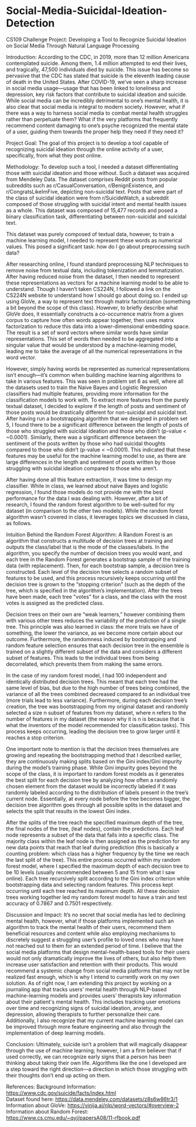 # Social-Media-Suicidal-Ideation-Detection

CS109 Challenge Project: Developing a Tool to Recognize Suicidal Ideation on Social Media Through Natural Language Processing

Introduction: According to the CDC, in 2019, more than 12 million Americans contemplated suicide. Among them, 1.4 million attempted to end their lives, and tragically, 47,500 individuals died by suicide. This issue has become so pervasive that the CDC has stated that suicide is the eleventh leading cause of death in the United States. After COVID-19, we’ve seen a sharp increase in social media usage—usage that has been linked to loneliness and depression, key risk factors that contribute to suicidal ideation and suicide. While social media can be incredibly detrimental to one’s mental health, it is also clear that social media is integral to modern society. However, what if there was a way to harness social media to combat mental health struggles rather than perpetuate them? What if the very platforms that frequently recommend content damaging to one’s psyche recognized the mental state of a user, guiding them towards the proper help they need if they need it? 

Project Goal: The goal of this project is to develop a tool capable of recognizing suicidal ideation through the online activity of a user, specifically, from what they post online. 

Methodology: To develop such a tool, I needed a dataset differentiating those with suicidal ideation and those without. Such a dataset was acquired from Mendeley Data. The dataset comprises Reddit posts from popular subreddits such as r/CasualConversation, r/BenignExistence, and r/CongratsLikeImFive, depicting non-suicidal text. Posts that were part of the class of suicidal ideation were from r/SuicideWatch, a subreddit composed of those struggling with suicidal intent and mental health issues as a whole. This dataset was composed of 15,477 records and posed a binary classification task, differentiating between non-suicidal and suicidal text. 

This dataset was purely composed of textual data, however, to train a machine learning model, I needed to represent these words as numerical values. This posed a significant task: how do I go about preprocessing such data? 

After researching online, I found standard preprocessing NLP techniques to remove noise from textual data, including tokenization and lemmatization. After having reduced noise from the dataset, I then needed to represent these representations as vectors for a machine learning model to be able to understand. Though I haven’t taken CS224N, I followed a link on the CS224N website to understand how I should go about doing so. I ended up using GloVe, a way to represent text through matrix factorization (something a bit beyond the scope of this class). However, to briefly describe what GloVe does, it essentially constructs a co-occurrence matrix from a given corpus to capture how often words appear together, then uses matrix factorization to reduce this data into a lower-dimensional embedding space. The result is a set of word vectors where similar words have similar representations. This set of words then needed to be aggregated into a singular value that would be understood by a machine-learning model, leading me to take the average of all the numerical representations in the word vector. 

However, simply having words be represented as numerical representations isn’t enough—it’s common when building machine learning algorithms to take in various features. This was seen in problem set 6 as well, where all the datasets used to train the Naive Bayes and Logistic Regression classifiers had multiple features, providing more information for the classification models to work with. To extract more features from the purely textual dataset, I decided to explore if the length of posts and sentiment of those posts would be drastically different for non-suicidal and suicidal text. After having run a bootstrapping algorithm that we designed in problem set 5, I found there to be a significant difference between the length of posts of those who struggled with suicidal ideation and those who didn’t (p-value < ~0.0001). Similarly, there was a significant difference between the sentiment of the posts written by those who had suicidal thoughts compared to those who didn’t (p-value < ~0.0001). This indicated that these features may be useful for the machine learning model to use, as there are large differences in the length and sentiment of posts written by those struggling with suicidal ideation compared to those who aren’t.

After having done all this feature extraction, it was time to design my classifier. While in class, we learned about naive Bayes and logistic regression, I found those models do not provide me with the best performance for the data I was dealing with. However, after a bit of research, I found the random forest algorithm to be well-suited for my dataset (in comparison to the other two models). While the random forest algorithm wasn’t covered in class, it leverages topics we discussed in class, as follows.

Intuition Behind the Random Forest Algorithm: A Random Forest is an algorithm that constructs a multitude of decision trees at training and outputs the class/label that is the mode of the classes/labels. In the algorithm, you specify the number of decision trees you would want, and each tree in the Random Forest generates a bootstrap sample of the training data (with replacement). Then, for each bootstrap sample, a decision tree is constructed. Each level of the decision tree selects a random subset of features to be used, and this process recursively keeps occurring until the decision tree is grown to the “stopping criterion” (such as the depth of the tree, which is specified in the algorithm’s implementation). After the trees have been made, each tree "votes" for a class, and the class with the most votes is assigned as the predicted class. 

Decision trees on their own are “weak learners,” however combining them with various other trees reduces the variability of the prediction of a single tree. This principle was also learned in class: the more trials we have of something, the lower the variance, as we become more certain about our outcome. Furthermore, the randomness induced by bootstrapping and random feature selection ensures that each decision tree in the ensemble is trained on a slightly different subset of the data and considers a different subset of features. This leads to the individual trees from being decorrelated, which 
prevents them from making the same errors.

In the case of my random forest model, I had 100 independent and identically distributed decision trees. This meant that each tree had the same level of bias, but due to the high number of trees being combined, the variance of all the trees combined decreased compared to an individual tree (more trials lead to less variance). Furthermore, during each decision tree’s creation, the tree was bootstrapping from my original dataset and randomly selected a size n subset of features from my dataset, where n refers to the number of features in my dataset (the reason why it is n is because that is what the inventors of the model recommended for classification tasks). This process keeps occurring, leading the decision tree to grow larger until it reaches a stop criterion.

One important note to mention is that the decision trees themselves are growing and repeating the bootstrapping method that I described earlier, they are continuously making splits based on the Gini index/Gini impurity during the model’s training phase. While Gini impurity goes beyond the scope of the class, it is important to random forest models as it generates the best split for each decision tree by analyzing how often a randomly chosen element from the dataset would be incorrectly labeled if it was randomly labeled according to the distribution of labels present in the tree’s current node. Essentially, at every node before the tree becomes bigger, the decision tree algorithm goes through all possible splits in the dataset and selects the split that results in the lowest Gini index. 

After the splits of the tree reach the specified maximum depth of the tree, the final nodes of the tree, (leaf nodes), contain the predictions. Each leaf node represents a subset of the data that falls into a specific class. The majority class within the leaf node is then assigned as the prediction for any new data points that reach that leaf during prediction (this is basically a counting problem: which class has a higher frequency by the time we reach the last split of the tree). This entire process occurred within my random forest model, where I specified the maximum depth of each decision tree to be 10 levels (usually recommended between 5 and 15 from what I saw online). Each tree recursively split according to the Gini index criterion while bootstrapping data and selecting random features. This process kept occurring until each tree reached its maximum depth. All these decision trees working together led my random forest model to have a train and test accuracy of 0.7867 and 0.7501 respectively.

Discussion and Impact: It’s no secret that social media has led to declining mental health, however, what if those platforms implemented such an algorithm to track the mental health of their users, recommend them beneficial resources and content while also employing mechanisms to discretely suggest a struggling user’s profile to loved ones who may have not reached out to them for an extended period of time. I believe that the social media platforms that design mental-health-based tools for their users would not only dramatically improve the lives of others, but also help them increase user satisfaction and retention with their products. This would recommend a systemic change from social media platforms that may not be realized fast enough, which is why I intend to currently work on my own solution. As of right now, I am extending this project by working on a journaling app that tracks users’ mental health through NLP-based machine-learning models and provides users’ therapists key information about their patient's mental health. This includes tracking user emotions over time and recognizing signs of suicidal ideation, anxiety, and depression, allowing therapists to further personalize their care. Additionally, I also recognize that my current machine learning model can be improved through more feature engineering and also through the implementation of deep learning models. 

Conclusion: Ultimately, suicide isn’t a problem that will magically disappear through the use of machine learning; however, I am a firm believer that if used correctly, we can recognize early signs that a person has been thinking about taking their own life. Algorithms like the one I developed are a step toward the right direction—a direction in which those struggling with their thoughts don’t end up acting on them. 

References:
Background Information: https://www.cdc.gov/suicide/facts/index.html <br />
Dataset found here: https://data.mendeley.com/datasets/z8s6w86tr3/1 <br />
Information about GloVe: https://vinija.ai/nlp/word-vectors/#overview-2 <br />
Information about Random Forest: https://www.cs.cmu.edu/~qyj/papersA08/11-rfbook.pdf


